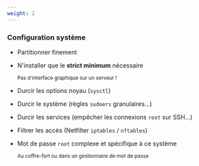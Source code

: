 ```yaml
---
weight: 2
---
```

### Configuration système

- Partitionner finement
- N'installer que le **strict minimum** nécessaire

    <small>Pas d'interface graphique sur un serveur !</small>
- Durcir les options noyau (`sysctl`)
- Durcir le système (règles `sudoers` granulaires...)
- Durcir les services (empêcher les connexions `root` sur SSH...)
- Filtrer les accès (Netfilter `iptables` / `nftables`)
- Mot de passe `root` complexe et spécifique à ce système

    <small>Au coffre-fort ou dans un gestionnaire de mot de passe</small>
